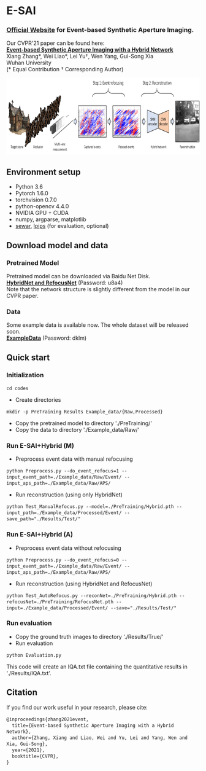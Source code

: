 # E-SAI
### [Official Website](https://dvs-whu.cn/projects/esai/) for Event-based Synthetic Aperture Imaging.

Our CVPR'21 paper can be found here:
<br>
[**Event-based Synthetic Aperture Imaging with a Hybrid Network**](https://openaccess.thecvf.com/content/CVPR2021/html/Zhang_Event-Based_Synthetic_Aperture_Imaging_With_a_Hybrid_Network_CVPR_2021_paper.html)
<br>
Xiang Zhang*, Wei Liao*, Lei Yu&dagger;, Wen Yang, Gui-Song Xia 
<br>
Wuhan University
<br>
(* Equal Contribution &dagger; Corresponding Author)

<img src="img/pipeline.png" height="200">

## Environment setup
- Python 3.6
- Pytorch 1.6.0
- torchvision 0.7.0
- python-opencv 4.4.0
- NVIDIA GPU + CUDA
- numpy, argparse, matplotlib
- [sewar](https://github.com/andrewekhalel/sewar), [lpips](https://github.com/richzhang/PerceptualSimilarity) (for evaluation, optional)

## Download model and data
### Pretrained Model
Pretrained model can be downloaded via Baidu Net Disk. 
<br>
[**HybridNet and RefocusNet**](https://pan.baidu.com/s/1iqBrwwgf2bE_ztimJhWjmA) (Password: u8a4)
<br>
Note that the network structure is slightly different from the model in our CVPR paper.

### Data
Some example data is available now. The whole dataset will be released soon.
<br>
[**ExampleData**](https://pan.baidu.com/s/1AC0KjsMdWNznXzwhE4MVdg) (Password: dklm)
<br>

## Quick start
### Initialization
```
cd codes
```
- Create directories
```
mkdir -p PreTraining Results Example_data/{Raw,Processed}
```
- Copy the pretrained model to directory './PreTraining/'
- Copy the data to directory './Example_data/Raw/'
### Run E-SAI+Hybrid (M)
- Preprocess event data with manual refocusing
```
python Preprocess.py --do_event_refocus=1 --input_event_path=./Example_data/Raw/Event/ --input_aps_path=./Example_data/Raw/APS/
```
- Run reconstruction (using only HybridNet)
```
python Test_ManualRefocus.py --model=./PreTraining/Hybrid.pth --input_path=./Example_data/Processed/Event/ --save_path="./Results/Test/"
```
### Run E-SAI+Hybrid (A)
- Preprocess event data without refocusing
```
python Preprocess.py --do_event_refocus=0 --input_event_path=./Example_data/Raw/Event/ --input_aps_path=./Example_data/Raw/APS/
```
- Run reconstruction (using HybridNet and RefocusNet)
```
python Test_AutoRefocus.py --reconNet=./PreTraining/Hybrid.pth --refocusNet=./PreTraining/RefocusNet.pth --input=./Example_data/Processed/Event/ --save="./Results/Test/"
```
### Run evaluation
- Copy the ground truth images to directory './Results/True/'
- Run evaluation
```
python Evaluation.py
```
This code will create an IQA.txt file containing the quantitative results in './Results/IQA.txt'.


## Citation

If you find our work useful in your research, please cite:

```
@inproceedings{zhang2021event,
  title={Event-based Synthetic Aperture Imaging with a Hybrid Network},
  author={Zhang, Xiang and Liao, Wei and Yu, Lei and Yang, Wen and Xia, Gui-Song},
  year={2021},
  booktitle={CVPR},
}
```
